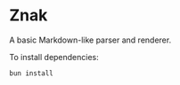 # Znak

A basic Markdown-like parser and renderer.

To install dependencies:

```bash
bun install
```
